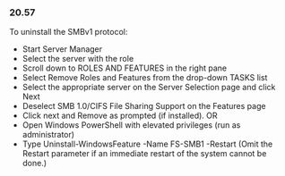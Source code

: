 
### 20.57  
To uninstall the SMBv1 protocol: 
* Start Server Manager 
* Select the server with the role 
* Scroll down to ROLES AND FEATURES in the right pane 
* Select Remove Roles and Features from the drop-down TASKS list 
* Select the appropriate server on the Server Selection page and click Next 
* Deselect SMB 1.0/CIFS File Sharing Support on the Features page 
* Click next and Remove as prompted (if installed). OR 
* Open Windows PowerShell with elevated privileges (run as administrator) 
* Type Uninstall-WindowsFeature -Name FS-SMB1 -Restart (Omit the Restart parameter if an immediate restart of the system cannot be done.) 